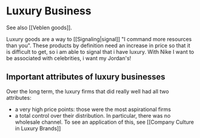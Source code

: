 # Luxury Business

See also [[Veblen goods]].

Luxury goods are a way to [[Signaling|signal]] "I command more resources than you". 
These products by definition need an increase in price so that it is difficult to get, so i am able to signal that i have luxury. 
With Nike I want to be associated with celebrities, i want my Jordan's!


## Important attributes of luxury businesses

Over the long term, the luxury firms that did really well had all two attributes:
- a very high price points: those were the most aspirational firms
- a total control over their distribution. In particular, there was no wholesale channel.
To see an application of this, see [[Company Culture in Luxury Brands]]

